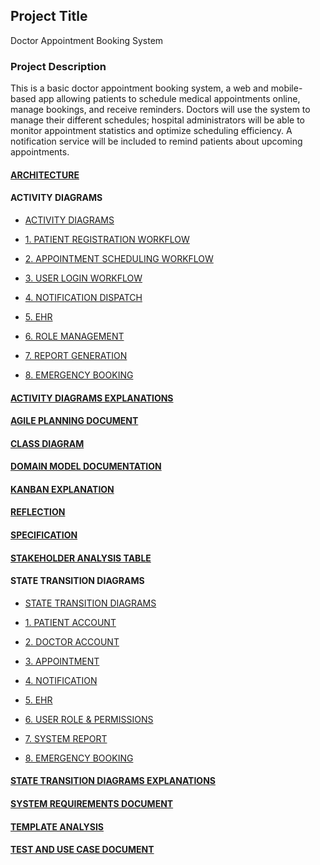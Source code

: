 ## Project Title
Doctor Appointment Booking System

### Project Description
This is a basic doctor appointment booking system, a web and mobile-based app allowing patients to schedule medical appointments online, manage bookings, and receive reminders. Doctors will use the system to manage their different schedules; hospital administrators will be able to monitor appointment statistics and optimize scheduling efficiency. A notification service will be included to remind patients about upcoming appointments.

#### [ARCHITECTURE](ARCHITECTURE.md)

#### ACTIVITY DIAGRAMS

- [ACTIVITY DIAGRAMS](Activity%20Diagrams.md)

- [1. PATIENT REGISTRATION WORKFLOW](Patient%20Registration%20Workflow%20Activity%20Diagram.md)

- [2. APPOINTMENT SCHEDULING WORKFLOW](Appointment%20Scheduling%20Workflow%20Activity%20Diagram.md)

- [3. USER LOGIN WORKFLOW](User%20Login%20Workflow%20Activity%20Diagram.md)

- [4. NOTIFICATION DISPATCH](Notification%20Dispatch%20Activity%20Diagram.md)

- [5. EHR](EHR%20Review%20Activity%20Diagram.md)

- [6. ROLE MANAGEMENT](Role%20Management%20Activity%20Diagram.md)

- [7. REPORT GENERATION](Report%20Generation%20Activity%20Diagram.md)

- [8. EMERGENCY BOOKING](Emergency%20Booking%20Activity%20Diagram.md)

#### [ACTIVITY DIAGRAMS EXPLANATIONS](Activity%20Diagrams%20Explanation.md)

#### [AGILE PLANNING DOCUMENT](Agile%20Planning%20Document.md)

#### [CLASS DIAGRAM](Class%20Diagram.md)

#### [DOMAIN MODEL DOCUMENTATION](Domain%20Model%20Documentation.md)

#### [KANBAN EXPLANATION](Kanban_explanation.md)

#### [REFLECTION](Reflection.md)

#### [SPECIFICATION](SPECIFICATION.md)

#### [STAKEHOLDER ANALYSIS TABLE](Stakeholder%20Analysis%20Table.md)

#### STATE TRANSITION DIAGRAMS

- [STATE TRANSITION DIAGRAMS](State%20Transition%20Diagrams.md)

- [1. PATIENT ACCOUNT](Patient%20Account%20State%20Transition%20Diagram.md)

- [2. DOCTOR ACCOUNT](Doctor%20Account%20State%20Transition%20Diagram.md)

- [3. APPOINTMENT](Appointment%20State%20Transition%20Diagram.md)
  
- [4. NOTIFICATION](Notification%20State%20Transition%20Diagram.md)

- [5. EHR](EHR%20State%20Transition%20Diagram.md)

- [6. USER ROLE & PERMISSIONS](User%20Role%20%26%20Permissions%20State%20Transition%20Diagram.md)

- [7. SYSTEM REPORT](System%20Report%20State%20Transition%20Diagram.md)

- [8. EMERGENCY BOOKING](Emergency%20Booking%20State%20Transition%20Diagram.md)

#### [STATE TRANSITION DIAGRAMS EXPLANATIONS](State%20Transition%20Diagrams%20Explanation.md)

#### [SYSTEM REQUIREMENTS DOCUMENT](System%20Requirements%20Document.md)

#### [TEMPLATE ANALYSIS](Template_analysis.md)

#### [TEST AND USE CASE DOCUMENT](Test%20and%20Use%20Case%20Document.md)


